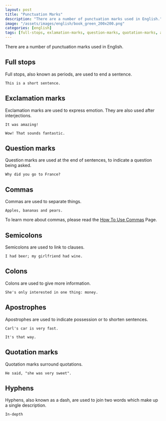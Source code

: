 ```yaml
---
layout: post
title: "Punctuation Marks"
description: "There are a number of punctuation marks used in English."
image: "/assets/images/english/book_green_200x200.png"
categories: [english]
tags: [full-stops, exlamation-marks, question-marks, quotation-marks, apostrophes, hyphens]
---
```

There are a number of punctuation marks used in English.

## Full stops
Full stops, also known as periods, are used to end a sentence.

`This is a short sentence.`

## Exclamation marks
Exclamation marks are used to express emotion. They are also used after interjections.

`It was amazing!`

`Wow! That sounds fantastic.`

## Question marks
Question marks are used at the end of sentences, to indicate a question being asked.

`Why did you go to France?`

## Commas
Commas are used to separate things.

`Apples, bananas and pears.`

To learn more about commas, please read the [How To Use Commas]({{site.url}}/english/how-to-use-commas) Page.

## Semicolons
Semicolons are used to link to clauses.

`I had beer; my girlfriend had wine.`

## Colons
Colons are used to give more information.

`She's only interested in one thing: money.`

## Apostrophes
Apostrophes are used to indicate possession or to shorten sentences.

`Carl's car is very fast.`

`It's that way.`

## Quotation marks
Quotation marks surround quotations.

`He said, "she was very sweet".`

## Hyphens
Hyphens, also known as a dash, are used to join two words which make up a single description.

`In-depth`